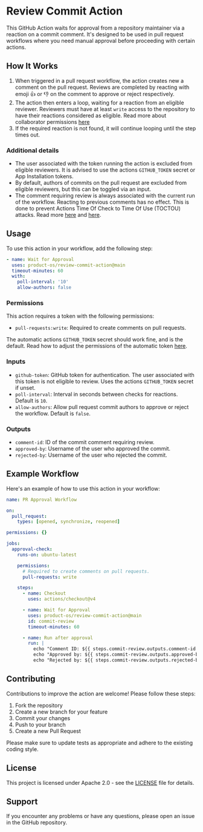 # Review Commit Action

This GitHub Action waits for approval from a repository maintainer via a
reaction on a commit comment. It's designed to be used in pull request workflows
where you need manual approval before proceeding with certain actions.

## How It Works

1. When triggered in a pull request workflow, the action creates new a comment
   on the pull request. Reviews are completed by reacting with emoji 👍 or 👎 on
   the comment to approve or reject respectively.
2. The action then enters a loop, waiting for a reaction from an eligible
   reviewer. Reviewers must have at least `write` access to the repository to
   have their reactions considered as eligible. Read more about collaborator
   permissions
   [here](https://docs.github.com/en/rest/collaborators/collaborators#get-repository-permissions-for-a-user)
3. If the required reaction is not found, it will continue looping until the
   step times out.

### Additional details

- The user associated with the token running the action is excluded from
  eligible reviewers. It is advised to use the actions `GITHUB_TOKEN` secret or
  App Installation tokens.
- By default, authors of commits on the pull request are excluded from eligible
  reviewers, but this can be toggled via an input.
- The comment requiring review is always associated with the current run of the
  workflow. Reacting to previous comments has no effect. This is done to prevent
  Actions Time Of Check to Time Of Use (TOCTOU) attacks. Read more
  [here](https://securitylab.github.com/resources/github-actions-preventing-pwn-requests/)
  and [here](https://github.com/AdnaneKhan/ActionsTOCTOU/blob/main/README.md).

## Usage

To use this action in your workflow, add the following step:

```yaml
- name: Wait for Approval
  uses: product-os/review-commit-action@main
  timeout-minutes: 60
  with:
    poll-interval: '10'
    allow-authors: false
```

### Permissions

This action requires a token with the following permissions:

- `pull-requests:write`: Required to create comments on pull requests.

The automatic actions `GITHUB_TOKEN` secret should work fine, and is the
default. Read how to adjust the permissions of the automatic token
[here](https://docs.github.com/en/actions/writing-workflows/choosing-what-your-workflow-does/controlling-permissions-for-github_token).

### Inputs

- `github-token`: GitHub token for authentication. The user associated with this
  token is not eligible to review. Uses the actions `GITHUB_TOKEN` secret if
  unset.
- `poll-interval`: Interval in seconds between checks for reactions. Default is
  `10`.
- `allow-authors`: Allow pull request commit authors to approve or reject the
  workflow. Default is `false`.

### Outputs

- `comment-id`: ID of the commit comment requiring review.
- `approved-by`: Username of the user who approved the commit.
- `rejected-by`: Username of the user who rejected the commit.

## Example Workflow

Here's an example of how to use this action in your workflow:

```yaml
name: PR Approval Workflow

on:
  pull_request:
    types: [opened, synchronize, reopened]

permissions: {}

jobs:
  approval-check:
    runs-on: ubuntu-latest

    permissions:
      # Required to create comments on pull requests.
      pull-requests: write

    steps:
      - name: Checkout
        uses: actions/checkout@v4

      - name: Wait for Approval
        uses: product-os/review-commit-action@main
        id: commit-review
        timeout-minutes: 60

      - name: Run after approval
        run: |
          echo "Comment ID: ${{ steps.commit-review.outputs.comment-id }}"
          echo "Approved by: ${{ steps.commit-review.outputs.approved-by }}"
          echo "Rejected by: ${{ steps.commit-review.outputs.rejected-by }}"
```

## Contributing

Contributions to improve the action are welcome! Please follow these steps:

1. Fork the repository
2. Create a new branch for your feature
3. Commit your changes
4. Push to your branch
5. Create a new Pull Request

Please make sure to update tests as appropriate and adhere to the existing
coding style.

## License

This project is licensed under Apache 2.0 - see the [LICENSE](LICENSE) file for
details.

## Support

If you encounter any problems or have any questions, please open an issue in the
GitHub repository.
